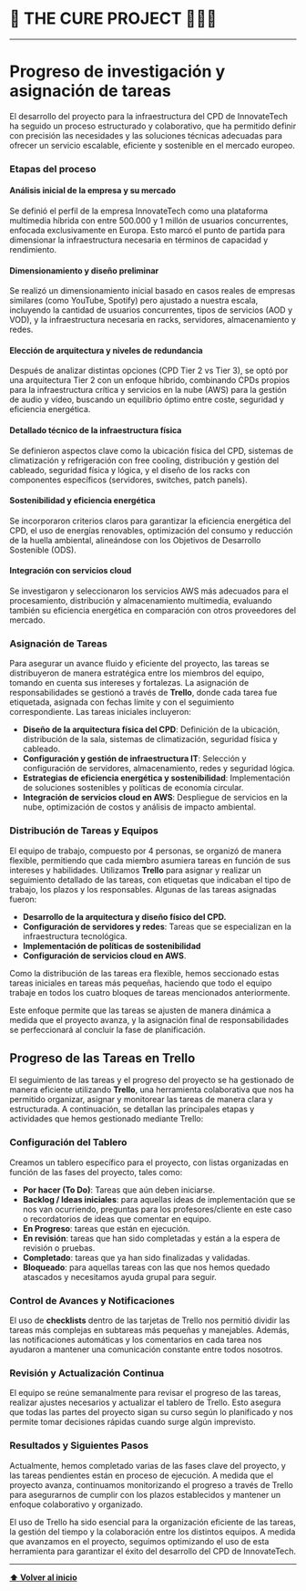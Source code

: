 <a name="inicio"></a>

# 📘 **THE CURE PROJECT** 🧑‍💻🚀

---

# Progreso de investigación y asignación de tareas

El desarrollo del proyecto para la infraestructura del CPD de InnovateTech ha seguido un proceso estructurado y colaborativo, que ha permitido definir con precisión las necesidades y las soluciones técnicas adecuadas para ofrecer un servicio escalable, eficiente y sostenible en el mercado europeo.

### Etapas del proceso

#### Análisis inicial de la empresa y su mercado
Se definió el perfil de la empresa InnovateTech como una plataforma multimedia híbrida con entre 500.000 y 1 millón de usuarios concurrentes, enfocada exclusivamente en Europa. Esto marcó el punto de partida para dimensionar la infraestructura necesaria en términos de capacidad y rendimiento.

#### Dimensionamiento y diseño preliminar
Se realizó un dimensionamiento inicial basado en casos reales de empresas similares (como YouTube, Spotify) pero ajustado a nuestra escala, incluyendo la cantidad de usuarios concurrentes, tipos de servicios (AOD y VOD), y la infraestructura necesaria en racks, servidores, almacenamiento y redes.

#### Elección de arquitectura y niveles de redundancia
Después de analizar distintas opciones (CPD Tier 2 vs Tier 3), se optó por una arquitectura Tier 2 con un enfoque híbrido, combinando CPDs propios para la infraestructura crítica y servicios en la nube (AWS) para la gestión de audio y vídeo, buscando un equilibrio óptimo entre coste, seguridad y eficiencia energética.

#### Detallado técnico de la infraestructura física
Se definieron aspectos clave como la ubicación física del CPD, sistemas de climatización y refrigeración con free cooling, distribución y gestión del cableado, seguridad física y lógica, y el diseño de los racks con componentes específicos (servidores, switches, patch panels).

#### Sostenibilidad y eficiencia energética
Se incorporaron criterios claros para garantizar la eficiencia energética del CPD, el uso de energías renovables, optimización del consumo y reducción de la huella ambiental, alineándose con los Objetivos de Desarrollo Sostenible (ODS).

#### Integración con servicios cloud
Se investigaron y seleccionaron los servicios AWS más adecuados para el procesamiento, distribución y almacenamiento multimedia, evaluando también su eficiencia energética en comparación con otros proveedores del mercado.

### Asignación de Tareas

Para asegurar un avance fluido y eficiente del proyecto, las tareas se distribuyeron de manera estratégica entre los miembros del equipo, tomando en cuenta sus intereses y fortalezas. La asignación de responsabilidades se gestionó a través de **Trello**, donde cada tarea fue etiquetada, asignada con fechas límite y con el seguimiento correspondiente. Las tareas iniciales incluyeron:

- **Diseño de la arquitectura física del CPD**: Definición de la ubicación, distribución de la sala, sistemas de climatización, seguridad física y cableado.
- **Configuración y gestión de infraestructura IT**: Selección y configuración de servidores, almacenamiento, redes y seguridad lógica.
- **Estrategias de eficiencia energética y sostenibilidad**: Implementación de soluciones sostenibles y políticas de economía circular.
- **Integración de servicios cloud en AWS**: Despliegue de servicios en la nube, optimización de costos y análisis de impacto ambiental.

### Distribución de Tareas y Equipos

El equipo de trabajo, compuesto por 4 personas, se organizó de manera flexible, permitiendo que cada miembro asumiera tareas en función de sus intereses y habilidades. Utilizamos **Trello** para asignar y realizar un seguimiento detallado de las tareas, con etiquetas que indicaban el tipo de trabajo, los plazos y los responsables. Algunas de las tareas asignadas fueron:

- **Desarrollo de la arquitectura y diseño físico del CPD.**
- **Configuración de servidores y redes**: Tareas que se especializan en la infraestructura tecnológica.
- **Implementación de políticas de sostenibilidad**
- **Configuración de servicios cloud en AWS**.

Como la distribución de las tareas era flexible, hemos seccionado estas tareas iniciales en tareas más pequeñas, haciendo que todo el equipo trabaje en todos los cuatro bloques de tareas mencionados anteriormente.

Este enfoque permite que las tareas se ajusten de manera dinámica a medida que el proyecto avanza, y la asignación final de responsabilidades se perfeccionará al concluir la fase de planificación.


## Progreso de las Tareas en Trello

El seguimiento de las tareas y el progreso del proyecto se ha gestionado de manera eficiente utilizando **Trello**, una herramienta colaborativa que nos ha permitido organizar, asignar y monitorear las tareas de manera clara y estructurada. A continuación, se detallan las principales etapas y actividades que hemos gestionado mediante Trello:

### Configuración del Tablero
Creamos un tablero específico para el proyecto, con listas organizadas en función de las fases del proyecto, tales como:

- **Por hacer (To Do)**: Tareas que aún deben iniciarse.
- **Backlog / Ideas iniciales**: para aquellas ideas de implementación que se nos van ocurriendo, preguntas para los profesores/cliente en este caso o recordatorios de ideas que comentar en equipo.
- **En Progreso**: tareas que están en ejecución.
- **En revisión**: tareas que han sido completadas y están a la espera de revisión o pruebas.
- **Completado**: tareas que ya han sido finalizadas y validadas.
- **Bloqueado**: para aquellas tareas con las que nos hemos quedado atascados y necesitamos ayuda grupal para seguir. 

### Control de Avances y Notificaciones
El uso de **checklists** dentro de las tarjetas de Trello nos permitió dividir las tareas más complejas en subtareas más pequeñas y manejables. Además, las notificaciones automáticas y los comentarios en cada tarea nos ayudaron a mantener una comunicación constante entre todos nosotros.

### Revisión y Actualización Continua
El equipo se reúne semanalmente para revisar el progreso de las tareas, realizar ajustes necesarios y actualizar el tablero de Trello. Esto asegura que todas las partes del proyecto sigan su curso según lo planificado y nos permite tomar decisiones rápidas cuando surge algún imprevisto.

### Resultados y Siguientes Pasos
Actualmente, hemos completado varias de las fases clave del proyecto, y las tareas pendientes están en proceso de ejecución. A medida que el proyecto avanza, continuamos monitorizando el progreso a través de Trello para asegurarnos de cumplir con los plazos establecidos y mantener un enfoque colaborativo y organizado.

El uso de Trello ha sido esencial para la organización eficiente de las tareas, la gestión del tiempo y la colaboración entre los distintos equipos. A medida que avanzamos en el proyecto, seguimos optimizando el uso de esta herramienta para garantizar el éxito del desarrollo del CPD de InnovateTech.


---

[**⬆️ Volver al inicio**](#inicio)

